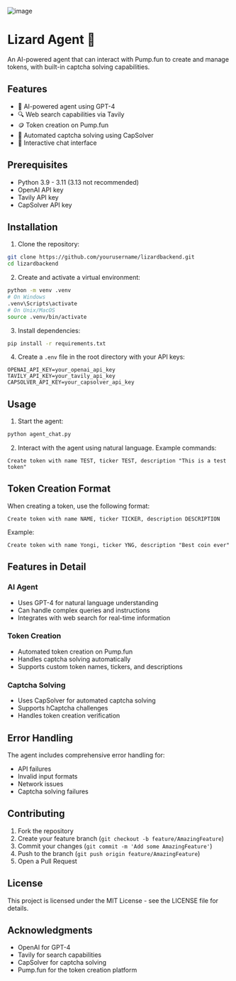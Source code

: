 ![image](https://github.com/user-attachments/assets/eee6c02d-83d3-4b4d-892a-f2fabf7d7d5d)


# Lizard Agent 🦎

An AI-powered agent that can interact with Pump.fun to create and manage tokens, with built-in captcha solving capabilities.

## Features

- 🤖 AI-powered agent using GPT-4
- 🔍 Web search capabilities via Tavily
- 🪙 Token creation on Pump.fun
- 🤖 Automated captcha solving using CapSolver
- 💬 Interactive chat interface

## Prerequisites

- Python 3.9 - 3.11 (3.13 not recommended)
- OpenAI API key
- Tavily API key
- CapSolver API key

## Installation

1. Clone the repository:
```bash
git clone https://github.com/yourusername/lizardbackend.git
cd lizardbackend
```

2. Create and activate a virtual environment:
```bash
python -m venv .venv
# On Windows
.venv\Scripts\activate
# On Unix/MacOS
source .venv/bin/activate
```

3. Install dependencies:
```bash
pip install -r requirements.txt
```

4. Create a `.env` file in the root directory with your API keys:
```env
OPENAI_API_KEY=your_openai_api_key
TAVILY_API_KEY=your_tavily_api_key
CAPSOLVER_API_KEY=your_capsolver_api_key
```

## Usage

1. Start the agent:
```bash
python agent_chat.py
```

2. Interact with the agent using natural language. Example commands:
```
Create token with name TEST, ticker TEST, description "This is a test token"
```

## Token Creation Format

When creating a token, use the following format:
```
Create token with name NAME, ticker TICKER, description DESCRIPTION
```

Example:
```
Create token with name Yongi, ticker YNG, description "Best coin ever"
```

## Features in Detail

### AI Agent
- Uses GPT-4 for natural language understanding
- Can handle complex queries and instructions
- Integrates with web search for real-time information

### Token Creation
- Automated token creation on Pump.fun
- Handles captcha solving automatically
- Supports custom token names, tickers, and descriptions

### Captcha Solving
- Uses CapSolver for automated captcha solving
- Supports hCaptcha challenges
- Handles token creation verification

## Error Handling

The agent includes comprehensive error handling for:
- API failures
- Invalid input formats
- Network issues
- Captcha solving failures

## Contributing

1. Fork the repository
2. Create your feature branch (`git checkout -b feature/AmazingFeature`)
3. Commit your changes (`git commit -m 'Add some AmazingFeature'`)
4. Push to the branch (`git push origin feature/AmazingFeature`)
5. Open a Pull Request

## License

This project is licensed under the MIT License - see the LICENSE file for details.

## Acknowledgments

- OpenAI for GPT-4
- Tavily for search capabilities
- CapSolver for captcha solving
- Pump.fun for the token creation platform 
